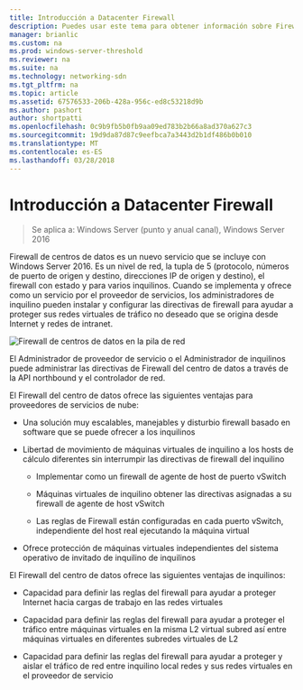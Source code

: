 ```yaml
---
title: Introducción a Datacenter Firewall
description: Puedes usar este tema para obtener información sobre Firewall del centro de datos, que es un nivel de red, la tupla de 5 (los números de puerto de protocolo, origen y destino, direcciones IP de origen y destino), el firewall con estado y para varios inquilinos en Windows Server 2016.
manager: brianlic
ms.custom: na
ms.prod: windows-server-threshold
ms.reviewer: na
ms.suite: na
ms.technology: networking-sdn
ms.tgt_pltfrm: na
ms.topic: article
ms.assetid: 67576533-206b-428a-956c-ed8c53218d9b
ms.author: pashort
author: shortpatti
ms.openlocfilehash: 0c9b9fb5b0fb9aa09ed783b2b66a8ad370a627c3
ms.sourcegitcommit: 19d9da87d87c9eefbca7a3443d2b1df486b0b010
ms.translationtype: MT
ms.contentlocale: es-ES
ms.lasthandoff: 03/28/2018
---
```

# <a name="datacenter-firewall-overview"></a>Introducción a Datacenter Firewall

>Se aplica a: Windows Server (punto y anual canal), Windows Server 2016

Firewall de centros de datos es un nuevo servicio que se incluye con Windows Server 2016. Es un nivel de red, la tupla de 5 (protocolo, números de puerto de origen y destino, direcciones IP de origen y destino), el firewall con estado y para varios inquilinos. Cuando se implementa y ofrece como un servicio por el proveedor de servicios, los administradores de inquilino pueden instalar y configurar las directivas de firewall para ayudar a proteger sus redes virtuales de tráfico no deseado que se origina desde Internet y redes de intranet.  
  
![Firewall de centros de datos en la pila de red](../../../media/Datacenter-Firewall-Overview/MultitenantFirewallOverview2.png)  
  
El Administrador de proveedor de servicio o el Administrador de inquilinos puede administrar las directivas de Firewall del centro de datos a través de la API northbound y el controlador de red.  
  
El Firewall del centro de datos ofrece las siguientes ventajas para proveedores de servicios de nube:  
  
-   Una solución muy escalables, manejables y disturbio firewall basado en software que se puede ofrecer a los inquilinos  
  
-   Libertad de movimiento de máquinas virtuales de inquilino a los hosts de cálculo diferentes sin interrumpir las directivas de firewall del inquilino  
  
    -   Implementar como un firewall de agente de host de puerto vSwitch  
  
    -   Máquinas virtuales de inquilino obtener las directivas asignadas a su firewall de agente de host vSwitch  
  
    -   Las reglas de Firewall están configuradas en cada puerto vSwitch, independiente del host real ejecutando la máquina virtual  
  
-   Ofrece protección de máquinas virtuales independientes del sistema operativo de invitado de inquilino de inquilinos  
  
El Firewall del centro de datos ofrece las siguientes ventajas de inquilinos:  
  
-   Capacidad para definir las reglas del firewall para ayudar a proteger Internet hacia cargas de trabajo en las redes virtuales  
  
-   Capacidad para definir las reglas del firewall para ayudar a proteger el tráfico entre máquinas virtuales en la misma L2 virtual subred así entre máquinas virtuales en diferentes subredes virtuales de L2  
  
-   Capacidad para definir las reglas del firewall para ayudar a proteger y aislar el tráfico de red entre inquilino local redes y sus redes virtuales en el proveedor de servicio  
  


